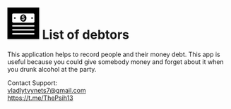# ![image](https://raw.githubusercontent.com/Lytvynets/TestTaskApp/main/images/DebtorsList72%202.png) List of debtors

This application helps to record people and their money debt. This app is useful because you could give somebody money and forget about it when you drunk alcohol at the party.


Contact Support:   
vladlytvynets7@gmail.com   
https://t.me/ThePsih13
